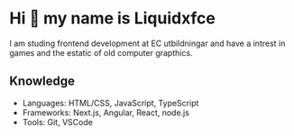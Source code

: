 # Hi 👋 my name is Liquidxfce

I am studing frontend development at EC utbildningar and have a intrest in games and the estatic of old computer grapthics.

## Knowledge

 - Languages: HTML/CSS, JavaScript, TypeScript
 - Frameworks: Next.js, Angular, React, node.js
 - Tools: Git, VSCode
